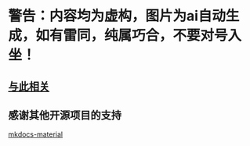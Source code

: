 # 警告：内容均为虚构，图片为ai自动生成，如有雷同，纯属巧合，不要对号入坐！
## [与此相关](https://github.com/zc360/zc360.github.io-code)
## 感谢其他开源项目的支持
[mkdocs-material](https://github.com/squidfunk/mkdocs-material)
